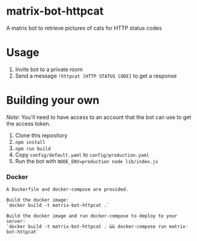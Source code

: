 # matrix-bot-httpcat
A matrix bot to retrieve pictures of cats for HTTP status codes

# Usage

1. Invite bot to a private room
2. Send a message `!httpcat [HTTP STATUS CODE]` to get a response

# Building your own

*Note*: You'll need to have access to an account that the bot can use to get the access token.

1. Clone this repository
2. `npm install`
3. `npm run build`
4. Copy `config/default.yaml` to `config/production.yaml`
5. Run the bot with `NODE_ENV=production node lib/index.js`

### Docker

```
A Dockerfile and docker-compose are provided.

Build the docker image:
`docker build -t matrix-bot-httpcat .`

Build the docker image and run docker-compose to deploy to your server:
`docker build -t matrix-bot-httpcat . && docker-compose run matrix-bot-httpcat`
```
